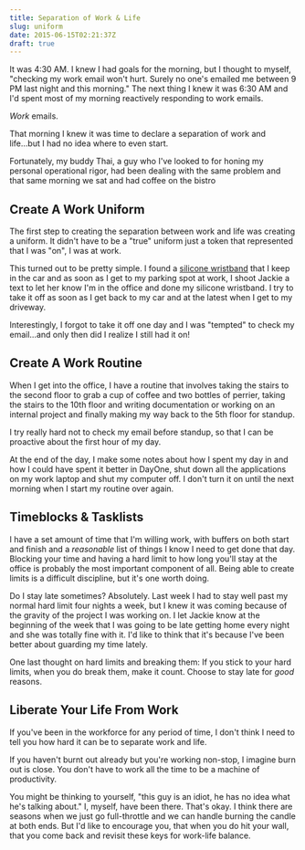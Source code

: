 ```yaml
---
title: Separation of Work & Life
slug: uniform
date: 2015-06-15T02:21:37Z
draft: true
---
```


It was 4:30 AM. I knew I had goals for the morning, but I thought to myself, "checking my work email won't hurt. Surely no one's emailed me between 9 PM last night and this morning." The next thing I knew it was 6:30 AM and I'd spent most of my morning reactively responding to work emails.

_Work_ emails.

That morning I knew it was time to declare a separation of work and life...but I had no idea where to even start.

Fortunately, my buddy Thai, a guy who I've looked to for honing my personal operational rigor, had been dealing with the same problem and that same morning we sat and had coffee on the bistro

## Create A Work Uniform

The first step to creating the separation between work and life was creating a uniform. It didn't have to be a "true" uniform just a token that represented that I was "on", I was at work.

This turned out to be pretty simple. I found a [silicone wristband](https://www.reminderband.com/) that I keep in the car and as soon as I get to my parking spot at work, I shoot Jackie a text to let her know I'm in the office and done my silicone wristband. I try to take it off as soon as I get back to my car and at the latest when I get to my driveway.

Interestingly, I forgot to take it off one day and I was "tempted" to check my email...and only then did I realize I still had it on!

## Create A Work Routine

When I get into the office, I have a routine that involves taking the stairs to the second floor to grab a cup of coffee and two bottles of perrier, taking the stairs to the 10th floor and writing documentation or working on an internal project and finally making my way back to the 5th floor for standup.

I try really hard not to check my email before standup, so that I can be proactive about the first hour of my day.

At the end of the day, I make some notes about how I spent my day in and how I could have spent it better in DayOne, shut down all the applications on my work laptop and shut my computer off. I don't turn it on until the next morning when I start my routine over again.

## Timeblocks & Tasklists

I have a set amount of time that I'm willing work, with buffers on both start and finish and a _reasonable_ list of things I know I need to get done that day. Blocking your time and having a hard limit to how long you'll stay at the office is probably the most important component of all. Being able to create limits is a difficult discipline, but it's one worth doing.

Do I stay late sometimes? Absolutely. Last week I had to stay well past my normal hard limit four nights a week, but I knew it was coming because of the gravity of the project I was working on. I let Jackie know at the beginning of the week that I was going to be late getting home every night and she was totally fine with it. I'd like to think that it's because I've been better about guarding my time lately.

One last thought on hard limits and breaking them: If you stick to your hard limits, when you do break them, make it count. Choose to stay late for _good_ reasons.

## Liberate Your Life From Work

If you've been in the workforce for any period of time, I don't think I need to tell you how hard it can be to separate work and life.

If you haven't burnt out already but you're working non-stop, I imagine burn out is close. You don't have to work all the time to be a machine of productivity.

You might be thinking to yourself, "this guy is an idiot, he has no idea what he's talking about." I, myself, have been there. That's okay. I think there are seasons when we just go full-throttle and we can handle burning the candle at both ends. But I'd like to encourage you, that when you do hit your wall, that you come back and revisit these keys for work-life balance.
